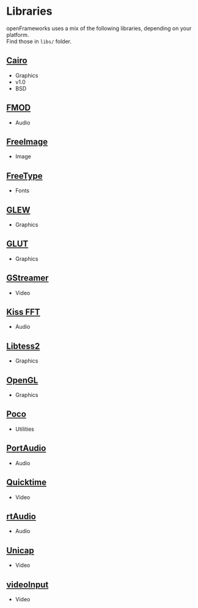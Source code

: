 Libraries
=========

openFrameworks uses a mix of the following libraries, depending on your platform.  
Find those in `libs/` folder.

[Cairo](http://cairographics.org/)
-------
* Graphics
* v1.0
* BSD

[FMOD](http://www.fmod.org/)
------
* Audio

[FreeImage](http://freeimage.sourceforge.net/)
-----------
* Image

[FreeType](http://freetype.sourceforge.net/index2.html)
----------
* Fonts

[GLEW](http://glew.sourceforge.net/)
------
* Graphics

[GLUT](http://www.opengl.org/resources/libraries/glut/)
------
* Graphics

[GStreamer](http://gstreamer.freedesktop.org/)
-----------
* Video

[Kiss FFT](http://kissfft.sourceforge.net/)
----------
* Audio

[Libtess2](https://code.google.com/p/libtess2/)
----------
* Graphics

[OpenGL](http://www.opengl.org/)
--------
* Graphics

[Poco](http://pocoproject.org/)
------
* Utilities

[PortAudio](http://www.portaudio.com/)
-----------
* Audio

[Quicktime](http://developer.apple.com/quicktime/)
-----------
* Video

[rtAudio](http://www.music.mcgill.ca/~gary/rtaudio/)
---------
* Audio

[Unicap](http://unicap-imaging.org/)
--------
* Video

[videoInput](https://github.com/ofTheo/videoInput)
------------
* Video
